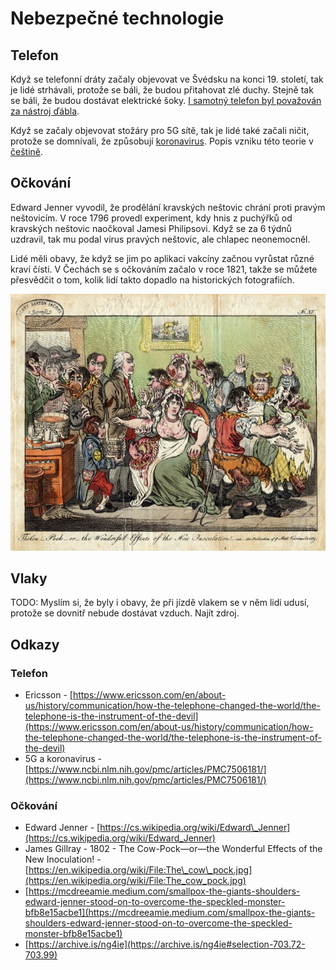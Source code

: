 # Nebezpečné technologie

## Telefon

Když se telefonní dráty začaly objevovat ve Švédsku na konci 19. století, tak je lidé strhávali, protože se báli, že budou přitahovat zlé duchy. Stejně tak se báli, že budou dostávat elektrické šoky. [I samotný telefon byl považován za nástroj ďábla](https://www.ericsson.com/en/about-us/history/communication/how-the-telephone-changed-the-world/the-telephone-is-the-instrument-of-the-devil).

Když se začaly objevovat stožáry pro 5G sítě, tak je lidé také začali ničit, protože se domnívali, že způsobují [koronavirus](https://www.ncbi.nlm.nih.gov/pmc/articles/PMC7506181/). Popis vzniku této teorie v [češtině](https://www.reflex.cz/clanek/zajimavosti/103551/souvisi-5g-s-koronavirem-tato-konspiracni-teorie-je-mazanejsi-nez-cekate-jak-vznikla-a-proc-lidi-laka.html).

## Očkování

Edward Jenner vyvodil, že prodělání kravských neštovic chrání proti pravým neštovicím. V roce 1796 provedl experiment, kdy hnis z puchýřků od kravských neštovic naočkoval Jamesi Philipsovi. Když se za 6 týdnů uzdravil, tak mu podal virus pravých neštovic, ale chlapec neonemocněl.

Lidé měli obavy, že když se jim po aplikaci vakcíny začnou vyrůstat různé kraví čísti. V Čechách se s očkováním začalo v roce 1821, takže se můžete přesvědčit o tom, kolik lidí takto dopadlo na historických fotografiích.

![James Gillray - 1802 - Kravsk&#xE9; ne&#x161;tovice - b&#xE1;je&#x10D;n&#xE9; &#xFA;&#x10D;inky nov&#xE9; vakc&#xED;ny](../.gitbook/assets/ockovani-cartoon.png)

## Vlaky

TODO: Myslím si, že byly i obavy, že při jízdě vlakem se v něm lidi udusí, protože se dovnitř nebude dostávat vzduch. Najít zdroj.

## Odkazy

### Telefon

* Ericsson - [https://www.ericsson.com/en/about-us/history/communication/how-the-telephone-changed-the-world/the-telephone-is-the-instrument-of-the-devil](https://www.ericsson.com/en/about-us/history/communication/how-the-telephone-changed-the-world/the-telephone-is-the-instrument-of-the-devil)
* 5G a koronavirus - [https://www.ncbi.nlm.nih.gov/pmc/articles/PMC7506181/](https://www.ncbi.nlm.nih.gov/pmc/articles/PMC7506181/)

### Očkování

* Edward Jenner - [https://cs.wikipedia.org/wiki/Edward\_Jenner](https://cs.wikipedia.org/wiki/Edward_Jenner)
* James Gillray - 1802 - The Cow-Pock—or—the Wonderful Effects of the New Inoculation! - [https://en.wikipedia.org/wiki/File:The\_cow\_pock.jpg](https://en.wikipedia.org/wiki/File:The_cow_pock.jpg)
* [https://mcdreeamie.medium.com/smallpox-the-giants-shoulders-edward-jenner-stood-on-to-overcome-the-speckled-monster-bfb8e15acbe1](https://mcdreeamie.medium.com/smallpox-the-giants-shoulders-edward-jenner-stood-on-to-overcome-the-speckled-monster-bfb8e15acbe1)
* [https://archive.is/ng4ie](https://archive.is/ng4ie#selection-703.72-703.99)

